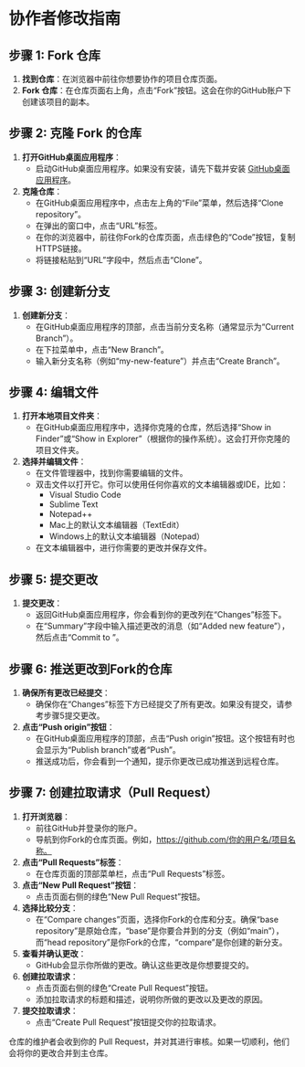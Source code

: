 # 协作者修改指南

## 步骤 1: Fork 仓库
1. **找到仓库**：在浏览器中前往你想要协作的项目仓库页面。
2. **Fork 仓库**：在仓库页面右上角，点击“Fork”按钮。这会在你的GitHub账户下创建该项目的副本。

## 步骤 2: 克隆 Fork 的仓库
1. **打开GitHub桌面应用程序**：
   - 启动GitHub桌面应用程序。如果没有安装，请先下载并安装 [GitHub桌面应用程序](https://desktop.github.com/)。
2. **克隆仓库**：
   - 在GitHub桌面应用程序中，点击左上角的“File”菜单，然后选择“Clone repository”。
   - 在弹出的窗口中，点击“URL”标签。
   - 在你的浏览器中，前往你Fork的仓库页面，点击绿色的“Code”按钮，复制HTTPS链接。
   - 将链接粘贴到“URL”字段中，然后点击“Clone”。

## 步骤 3: 创建新分支
1. **创建新分支**：
   - 在GitHub桌面应用程序的顶部，点击当前分支名称（通常显示为“Current Branch”）。
   - 在下拉菜单中，点击“New Branch”。
   - 输入新分支名称（例如“my-new-feature”）并点击“Create Branch”。

## 步骤 4: 编辑文件
1. **打开本地项目文件夹**：
   - 在GitHub桌面应用程序中，选择你克隆的仓库，然后选择“Show in Finder”或“Show in Explorer”（根据你的操作系统）。这会打开你克隆的项目文件夹。
2. **选择并编辑文件**：
   - 在文件管理器中，找到你需要编辑的文件。
   - 双击文件以打开它。你可以使用任何你喜欢的文本编辑器或IDE，比如：
     - Visual Studio Code
     - Sublime Text
     - Notepad++
     - Mac上的默认文本编辑器（TextEdit）
     - Windows上的默认文本编辑器（Notepad）
   - 在文本编辑器中，进行你需要的更改并保存文件。

## 步骤 5: 提交更改
1. **提交更改**：
   - 返回GitHub桌面应用程序，你会看到你的更改列在“Changes”标签下。
   - 在“Summary”字段中输入描述更改的消息（如“Added new feature”），然后点击“Commit to <your-branch-name>”。

## 步骤 6: 推送更改到Fork的仓库
1. **确保所有更改已经提交**：
   - 确保你在“Changes”标签下方已经提交了所有更改。如果没有提交，请参考步骤5提交更改。
2. **点击“Push origin”按钮**：
   - 在GitHub桌面应用程序的顶部，点击“Push origin”按钮。这个按钮有时也会显示为“Publish branch”或者“Push”。
   - 推送成功后，你会看到一个通知，提示你更改已成功推送到远程仓库。

## 步骤 7: 创建拉取请求（Pull Request）
1. **打开浏览器**：
   - 前往GitHub并登录你的账户。
   - 导航到你Fork的仓库页面。例如，https://github.com/你的用户名/项目名称。
2. **点击“Pull Requests”标签**：
   - 在仓库页面的顶部菜单栏，点击“Pull Requests”标签。
3. **点击“New Pull Request”按钮**：
   - 点击页面右侧的绿色“New Pull Request”按钮。
4. **选择比较分支**：
   - 在“Compare changes”页面，选择你Fork的仓库和分支。确保“base repository”是原始仓库，“base”是你要合并到的分支（例如“main”），而“head repository”是你Fork的仓库，“compare”是你创建的新分支。
5. **查看并确认更改**：
   - GitHub会显示你所做的更改。确认这些更改是你想要提交的。
6. **创建拉取请求**：
   - 点击页面右侧的绿色“Create Pull Request”按钮。
   - 添加拉取请求的标题和描述，说明你所做的更改以及更改的原因。
7. **提交拉取请求**：
   - 点击“Create Pull Request”按钮提交你的拉取请求。

仓库的维护者会收到你的 Pull Request，并对其进行审核。如果一切顺利，他们会将你的更改合并到主仓库。
